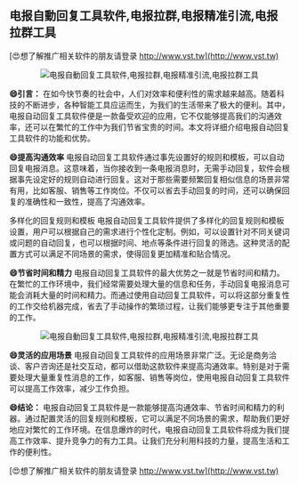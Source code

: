 ## **电报自動回复工具软件,电报拉群,电报精准引流,电报拉群工具**

[😍想了解推广相关软件的朋友请登录 http://www.vst.tw](http://www.vst.tw)

 <center><img src="https://vst.tw/MP4/tuiguang/png/6.png" alt="电报自動回复工具软件,电报拉群,电报精准引流,电报拉群工具"></center>

**😄引言：**
在如今快节奏的社会中，人们对效率和便利性的需求越来越高。随着科技的不断进步，各种智能工具应运而生，为我们的生活带来了极大的便利。其中，电报自动回复工具软件便是一款备受欢迎的应用，它不仅能够提高我们的沟通效率，还可以在繁忙的工作中为我们节省宝贵的时间。本文将详细介绍电报自动回复工具软件的功能和优势。

**😄提高沟通效率**
电报自动回复工具软件通过事先设置好的规则和模板，可以自动回复电报消息。这意味着，当你接收到一条电报消息时，无需手动回复，软件会根据事先设定好的规则自动进行回复。这对于那些需要频繁回复相似信息的场景非常有用，比如客服、销售等工作岗位。不仅可以省去手动回复的时间，还可以确保回复的准确性和一致性，提高了沟通效率。

多样化的回复规则和模板
电报自动回复工具软件提供了多样化的回复规则和模板设置，用户可以根据自己的需求进行个性化定制。例如，可以设置针对不同关键词或问题的自动回复，也可以根据时间、地点等条件进行回复的筛选。这种灵活的配置方式可以满足不同场景的需求，使得回复更加精准和贴合情况。

**😄节省时间和精力**
电报自动回复工具软件的最大优势之一就是节省时间和精力。在繁忙的工作环境中，我们经常需要处理大量的信息和任务，手动回复电报消息可能会消耗大量的时间和精力。而通过使用自动回复工具软件，可以将这部分重复性的工作交给机器完成，省去了手动操作的繁琐过程，让我们能够更专注于其他重要的工作。

 <center><img src="https://vst.tw/MP4/tuiguang/png/5.png" alt="电报自動回复工具软件,电报拉群,电报精准引流,电报拉群工具"></center>

**😄灵活的应用场景**
电报自动回复工具软件的应用场景非常广泛。无论是商务洽谈、客户咨询还是社交互动，都可以借助这款软件来提高沟通效率。特别是对于需要处理大量重复性消息的工作，如客服、销售等岗位，使用电报自动回复工具软件可以提高工作效率，减少工作负担。

**😄结论：**
电报自动回复工具软件是一款能够提高沟通效率、节省时间和精力的利器。通过配置灵活的回复规则和模板，它可以满足不同场景的需求，帮助我们更好地应对繁忙的工作环境。在信息爆炸的时代，电报自动回复工具软件将成为我们提高工作效率、提升竞争力的有力工具。让我们充分利用科技的力量，提高生活和工作的便利性。

[😍想了解推广相关软件的朋友请登录 http://www.vst.tw](http://www.vst.tw)



